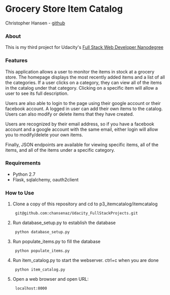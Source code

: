 # Grocery Store Item Catalog
Christopher Hansen - [github](https://github.com/chansenaz)

### About
This is my third project for Udacity's [Full Stack Web Developer Nanodegree](https://www.udacity.com/course/full-stack-web-developer-nanodegree--nd004)

### Features
This application allows a user to monitor the items in stock at a grocery store. The homepage displays the most recently added items and a list of all the categories. If a user clicks on a category, they can view all of the items in the catalog under that category. Clicking on a specific item will allow a user to see its full description.

Users are also able to login to the page using their google account or their facebook account. A logged in user can add their own items to the catalog. Users can also modify or delete items that they have created.

Users are recognized by their email address, so if you have a facebook account and a google account with the same email, either login will allow you to modify/delete your own items.

Finally, JSON endpoints are available for viewing specific items, all of the items, and all of the items under a specific category.

### Requirements
* Python 2.7
* Flask, sqlalchemy, oauth2client


### How to Use

1. Clone a copy of this repository and cd to p3_itemcatalog/itemcatalog

		git@github.com:chansenaz/Udacity_FullStackProjects.git
		
2. Run database_setup.py to establish the database

		python database_setup.py

3. Run populate_items.py to fill the database

		python populate_items.py

4. Run item_catalog.py to start the webserver. ctrl+c when you are done

		python item_catalog.py

5. Open a web browser and open URL:

		localhost:8000
